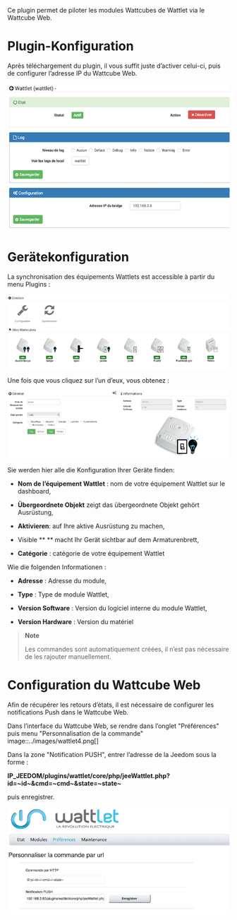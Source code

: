 Ce plugin permet de piloter les modules Wattcubes de Wattlet via le
Wattcube Web.

Plugin-Konfiguration
=======================

Après téléchargement du plugin, il vous suffit juste d’activer celui-ci,
puis de configurer l’adresse IP du Wattcube Web.

![wattlet](../images/wattlet.png)

Gerätekonfiguration
=============================

La synchronisation des équipements Wattlets est accessible à partir du
menu Plugins :

![wattlet2](../images/wattlet2.png)

Une fois que vous cliquez sur l’un d’eux, vous obtenez :

![wattlet3](../images/wattlet3.png)

Sie werden hier alle die Konfiguration Ihrer Geräte finden:

-   **Nom de l’équipement Wattlet** : nom de votre équipement Wattlet
    sur le dashboard,

-   **Übergeordnete Objekt** zeigt das übergeordnete Objekt gehört
    Ausrüstung,

-   **Aktivieren**: auf Ihre aktive Ausrüstung zu machen,

-   Visible ** ** macht Ihr Gerät sichtbar auf dem Armaturenbrett,

-   **Catégorie** : catégorie de votre équipement Wattlet

Wie die folgenden Informationen :

-   **Adresse** : Adresse du module,

-   **Type** : Type de module Wattlet,

-   **Version Software** : Version du logiciel interne du module
    Wattlet,

-   **Version Hardware** : Version du matériel

> **Note**
>
> Les commandes sont automatiquement créées, il n’est pas nécessaire de
> les rajouter manuellement.

Configuration du Wattcube Web 
=============================

Afin de récupérer les retours d’états, il est nécessaire de configurer
les notifications Push dans le Wattcube Web.

Dans l’interface du Wattcube Web, se rendre dans l’onglet "Préférences"
puis menu "Personnalisation de la commande"
image::../images/wattlet4.png\[\]

Dans la zone "Notification PUSH", entrer l’adresse de la Jeedom sous la
forme :

**IP\_JEEDOM/plugins/wattlet/core/php/jeeWattlet.php?id=~id~&cmd=~cmd~&state=~state~**

puis enregistrer.

![wattlet5](../images/wattlet5.png)
